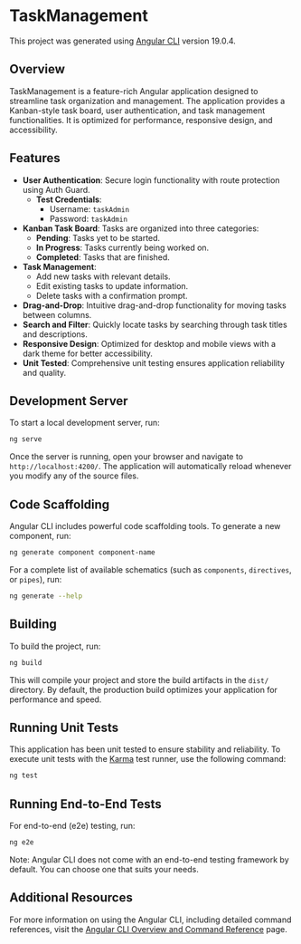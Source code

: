 
# TaskManagement

This project was generated using [Angular CLI](https://github.com/angular/angular-cli) version 19.0.4.

## Overview

TaskManagement is a feature-rich Angular application designed to streamline task organization and management. The application provides a Kanban-style task board, user authentication, and task management functionalities. It is optimized for performance, responsive design, and accessibility.

## Features

- **User Authentication**: Secure login functionality with route protection using Auth Guard.
  - **Test Credentials**:
    - Username: `taskAdmin`
    - Password: `taskAdmin`
- **Kanban Task Board**: Tasks are organized into three categories:
  - **Pending**: Tasks yet to be started.
  - **In Progress**: Tasks currently being worked on.
  - **Completed**: Tasks that are finished.
- **Task Management**:
  - Add new tasks with relevant details.
  - Edit existing tasks to update information.
  - Delete tasks with a confirmation prompt.
- **Drag-and-Drop**: Intuitive drag-and-drop functionality for moving tasks between columns.
- **Search and Filter**: Quickly locate tasks by searching through task titles and descriptions.
- **Responsive Design**: Optimized for desktop and mobile views with a dark theme for better accessibility.
- **Unit Tested**: Comprehensive unit testing ensures application reliability and quality.

## Development Server

To start a local development server, run:

```bash
ng serve
```

Once the server is running, open your browser and navigate to `http://localhost:4200/`. The application will automatically reload whenever you modify any of the source files.

## Code Scaffolding

Angular CLI includes powerful code scaffolding tools. To generate a new component, run:

```bash
ng generate component component-name
```

For a complete list of available schematics (such as `components`, `directives`, or `pipes`), run:

```bash
ng generate --help
```

## Building

To build the project, run:

```bash
ng build
```

This will compile your project and store the build artifacts in the `dist/` directory. By default, the production build optimizes your application for performance and speed.

## Running Unit Tests

This application has been unit tested to ensure stability and reliability. To execute unit tests with the [Karma](https://karma-runner.github.io) test runner, use the following command:

```bash
ng test
```

## Running End-to-End Tests

For end-to-end (e2e) testing, run:

```bash
ng e2e
```

Note: Angular CLI does not come with an end-to-end testing framework by default. You can choose one that suits your needs.

## Additional Resources

For more information on using the Angular CLI, including detailed command references, visit the [Angular CLI Overview and Command Reference](https://angular.dev/tools/cli) page.
